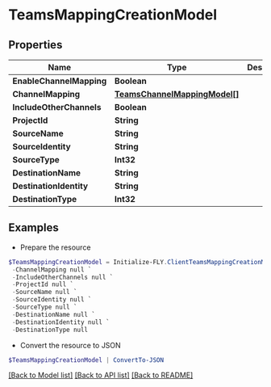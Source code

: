 # TeamsMappingCreationModel
## Properties

Name | Type | Description | Notes
------------ | ------------- | ------------- | -------------
**EnableChannelMapping** | **Boolean** |  | [optional] 
**ChannelMapping** | [**TeamsChannelMappingModel[]**](TeamsChannelMappingModel.md) |  | [optional] 
**IncludeOtherChannels** | **Boolean** |  | [optional] 
**ProjectId** | **String** |  | [optional] 
**SourceName** | **String** |  | [optional] 
**SourceIdentity** | **String** |  | [optional] 
**SourceType** | **Int32** |  | [optional] 
**DestinationName** | **String** |  | [optional] 
**DestinationIdentity** | **String** |  | [optional] 
**DestinationType** | **Int32** |  | [optional] 

## Examples

- Prepare the resource
```powershell
$TeamsMappingCreationModel = Initialize-FLY.ClientTeamsMappingCreationModel  -EnableChannelMapping null `
 -ChannelMapping null `
 -IncludeOtherChannels null `
 -ProjectId null `
 -SourceName null `
 -SourceIdentity null `
 -SourceType null `
 -DestinationName null `
 -DestinationIdentity null `
 -DestinationType null
```

- Convert the resource to JSON
```powershell
$TeamsMappingCreationModel | ConvertTo-JSON
```

[[Back to Model list]](../README.md#documentation-for-models) [[Back to API list]](../README.md#documentation-for-api-endpoints) [[Back to README]](../README.md)


